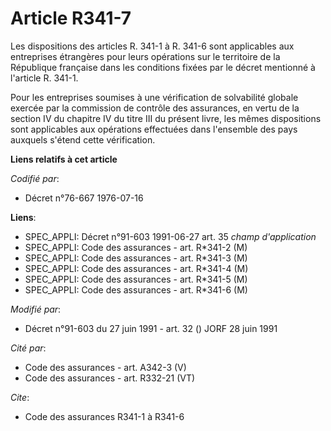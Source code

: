 # Article R341-7

Les dispositions des articles R. 341-1 à R. 341-6 sont applicables aux entreprises étrangères pour leurs opérations sur le
territoire de la République française dans les conditions fixées par le décret mentionné à l'article R. 341-1.

Pour les entreprises soumises à une vérification de solvabilité globale exercée par la commission de contrôle des assurances,
en vertu de la section IV du chapitre IV du titre III du présent livre, les mêmes dispositions sont applicables aux
opérations effectuées dans l'ensemble des pays auxquels s'étend cette vérification.

**Liens relatifs à cet article**

_Codifié par_:

  - Décret n°76-667 1976-07-16

**Liens**:

  - SPEC_APPLI: Décret n°91-603 1991-06-27 art. 35 *champ d'application*
  - SPEC_APPLI: Code des assurances - art. R*341-2 (M)
  - SPEC_APPLI: Code des assurances - art. R*341-3 (M)
  - SPEC_APPLI: Code des assurances - art. R*341-4 (M)
  - SPEC_APPLI: Code des assurances - art. R*341-5 (M)
  - SPEC_APPLI: Code des assurances - art. R*341-6 (M)

_Modifié par_:

  - Décret n°91-603 du 27 juin 1991 - art. 32 () JORF 28 juin 1991

_Cité par_:

  - Code des assurances - art. A342-3 (V)
  - Code des assurances - art. R332-21 (VT)

_Cite_:

  - Code des assurances R341-1 à R341-6
